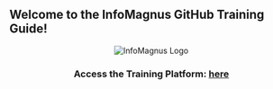 
## Welcome to the InfoMagnus GitHub Training Guide!

<center>

![InfoMagnus Logo](../../../img/logo.png)

### Access the Training Platform: [here](https://github.com/im-github-training/exercises)

</center>
